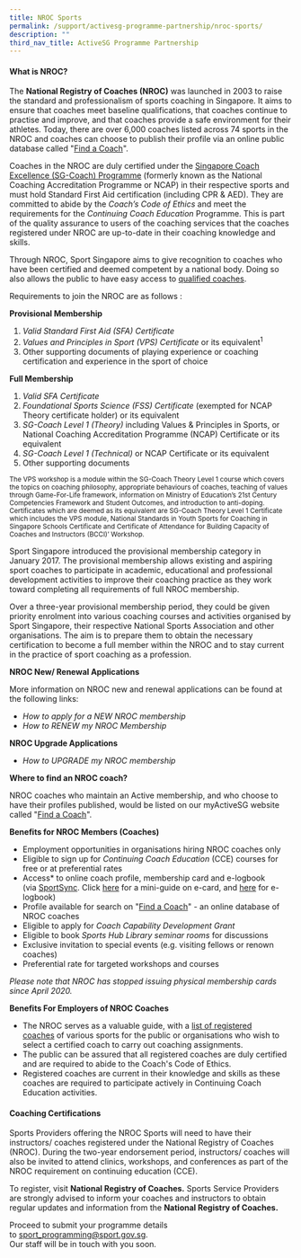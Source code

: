 ```yaml
---
title: NROC Sports
permalink: /support/activesg-programme-partnership/nroc-sports/
description: ""
third_nav_title: ActiveSG Programme Partnership
---
```

#### **What is NROC?**

The **National Registry of Coaches (NROC)** was launched in 2003 to raise the standard and professionalism of sports coaching in Singapore. It aims to ensure that coaches meet baseline qualifications, that coaches continue to practise and improve, and that coaches provide a safe environment for their athletes. Today, there are over 6,000 coaches listed across 74 sports in the NROC and coaches can choose to publish their profile via an online public database called "[Find a Coach](https://www.myactivesg.com/Sports/Find-a-Coach)".

Coaches in the NROC are duly certified under the [Singapore Coach Excellence (SG-Coach) Programme](https://www.sportsingapore.gov.sg/athletes-coaches/coaches-corner/singapore-coach-excellence-programme-sg-coach) (formerly known as the National Coaching Accreditation Programme or NCAP) in their respective sports and must hold Standard First Aid certification (including CPR & AED). They are committed to abide by the *Coach’s Code of Ethics* and meet the requirements for the *Continuing Coach Education* Programme. This is part of the quality assurance to users of the coaching services that the coaches registered under NROC are up-to-date in their coaching knowledge and skills.

Through NROC, Sport Singapore aims to give recognition to coaches who have been certified and deemed competent by a national body. Doing so also allows the public to have easy access to [qualified coaches](https://www.myactivesg.com/Sports/Find-a-Coach).

Requirements to join the NROC are as follows :

**Provisional Membership**

1.  *Valid Standard First Aid (SFA) Certificate*
2.  *Values and Principles in Sport (VPS) Certificate* or its equivalent<sup>1</sup>
3.  Other supporting documents of playing experience or coaching certification and experience in the sport of choice

**Full Membership**

1.  *Valid SFA Certificate*
2.  *Foundational Sports Science (FSS) Certificate* (exempted for NCAP Theory certificate holder) or its equivalent 
3.  *SG-Coach Level 1 (Theory)* including Values & Principles in Sports, or National Coaching Accreditation Programme (NCAP) Certificate or its equivalent
4. *SG-Coach Level 1 (Technical)* or NCAP Certificate or its equivalent
5.  Other supporting documents

<small>The VPS workshop is a module within the SG-Coach Theory Level 1 course which covers the topics on coaching philosophy, appropriate behaviours of coaches, teaching of values through Game-For-Life framework, information on Ministry of Education’s 21st Century Competencies Framework and Student Outcomes, and introduction to anti-doping. Certificates which are deemed as its equivalent are SG-Coach Theory Level 1 Certificate which includes the VPS module, National Standards in Youth Sports for Coaching in Singapore Schools Certificate and Certificate of Attendance for Building Capacity of Coaches and Instructors (BCCI)’ Workshop.</small>

Sport Singapore introduced the provisional membership category in January 2017. The provisional membership allows existing and aspiring sport coaches to participate in academic, educational and professional development activities to improve their coaching practice as they work toward completing all requirements of full NROC membership.

Over a three-year provisional membership period, they could be given priority enrolment into various coaching courses and activities organised by Sport Singapore, their respective National Sports Association and other organisations. The aim is to prepare them to obtain the necessary certification to become a full member within the NROC and to stay current in the practice of sport coaching as a profession.

**NROC New/ Renewal Applications** 

More information on NROC new and renewal applications can be found at the following links:

*   *How to apply for a NEW NROC membership*
*  *How to RENEW my NROC Membership*

**NROC Upgrade Applications** 

*  *How to UPGRADE my NROC membership*

**Where to find an NROC coach?** 

NROC coaches who maintain an Active membership, and who choose to have their profiles published, would be listed on our myActiveSG website called "[Find a Coach](https://www.myactivesg.com/Sports/Find-a-Coach)".

**Benefits for NROC Members (Coaches)**

*   Employment opportunities in organisations hiring NROC coaches only
*   Eligible to sign up for *Continuing Coach Education* (CCE) courses for free or at preferential rates
*   Access* to online coach profile, membership card and e-logbook (via [SportSync](http://www.sportsync.sg/). Click [here](https://www.sportsingapore.gov.sg/-/media/SSC/Corporate/Files/Athletes-and-Coaches/For-Coaches/National-Registry-of-Coaches/How-to-access-e-card-on-SportSync.ashx?la=en&hash=86898B984CAE6108A0413DDCBAD9185B72B5F3E2) for a mini-guide on e-card, and [here](https://www.sportsingapore.gov.sg/-/media/SSC/Corporate/Files/Athletes-and-Coaches/For-Coaches/National-Registry-of-Coaches/How-to-update-e-logbook-on-SportSync.ashx?la=en&hash=BB782B68F0EAF611CC108653E46063878B5E1166) for e-logbook)
*   Profile available for search on "[Find a Coach](https://www.myactivesg.com/Sports/Find-a-Coach)" - an online database of NROC coaches
*   Eligible to apply for *Coach Capability Development Grant*
*   Eligible to book *Sports Hub Library seminar rooms* for discussions 
*   Exclusive invitation to special events (e.g. visiting fellows or renown coaches)
*   Preferential rate for targeted workshops and courses

*Please note that NROC has stopped issuing physical membership cards since April 2020.*

**Benefits For Employers of NROC Coaches**

*   The NROC serves as a valuable guide, with a [list of registered coaches](https://www.myactivesg.com/sports/find-a-coach) of various sports for the public or organisations who wish to select a certified coach to carry out coaching assignments.
*   The public can be assured that all registered coaches are duly certified and are required to abide to the Coach's Code of Ethics.
*   Registered coaches are current in their knowledge and skills as these coaches are required to participate actively in Continuing Coach Education activities. 
  

#### **Coaching Certifications**

Sports Providers offering the NROC Sports will need to have their instructors/ coaches registered under the National Registry of Coaches (NROC). During the two-year endorsement period, instructors/ coaches will also be invited to attend clinics, workshops, and conferences as part of the NROC requirement on continuing education (CCE).

To register, visit **National Registry of Coaches.** Sports Service Providers are strongly advised to inform your coaches and instructors to obtain regular updates and information from the **National Registry of Coaches.**

Proceed to submit your programme details to [sport_programming@sport.gov.sg](mailto:sport_programming@sport.gov.sg). <br>Our staff will be in touch with you soon.